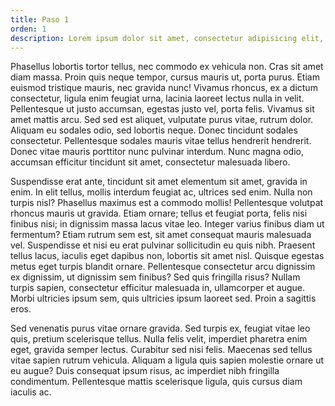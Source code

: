 ```yaml
---
title: Paso 1
orden: 1
description: Lorem ipsum dolor sit amet, consectetur adipisicing elit, sed do eiusmod tempor incididunt ut labore et dolore magna aliqua. Ut enim ad minim veniam, quis nostrud exercitation ullamco laboris nisi ut aliquip ex ea commodo consequat. Duis aute irure dolor in reprehenderit in voluptate velit esse cillum dolore eu fugiat nulla pariatur. Excepteur sint occaecat cupidatat non proident, sunt in culpa qui officia deserunt mollit anim id est laborum.
---
```



Phasellus lobortis tortor tellus, nec commodo ex vehicula non. Cras sit amet diam massa. Proin quis neque tempor, cursus mauris ut, porta purus. Etiam euismod tristique mauris, nec gravida nunc! Vivamus rhoncus, ex a dictum consectetur, ligula enim feugiat urna, lacinia laoreet lectus nulla in velit. Pellentesque ut justo accumsan, egestas justo vel, porta felis. Vivamus sit amet mattis arcu. Sed sed est aliquet, vulputate purus vitae, rutrum dolor. Aliquam eu sodales odio, sed lobortis neque. Donec tincidunt sodales consectetur. Pellentesque sodales mauris vitae tellus hendrerit hendrerit. Donec vitae mauris porttitor nunc pulvinar interdum. Nunc magna odio, accumsan efficitur tincidunt sit amet, consectetur malesuada libero.

Suspendisse erat ante, tincidunt sit amet elementum sit amet, gravida in enim. In elit tellus, mollis interdum feugiat ac, ultrices sed enim. Nulla non turpis nisl? Phasellus maximus est a commodo mollis! Pellentesque volutpat rhoncus mauris ut gravida. Etiam ornare; tellus et feugiat porta, felis nisi finibus nisi; in dignissim massa lacus vitae leo. Integer varius finibus diam ut fermentum? Etiam rutrum sem est, sit amet consequat mauris malesuada vel. Suspendisse et nisi eu erat pulvinar sollicitudin eu quis nibh. Praesent tellus lacus, iaculis eget dapibus non, lobortis sit amet nisl. Quisque egestas metus eget turpis blandit ornare. Pellentesque consectetur arcu dignissim ex dignissim, ut dignissim sem finibus? Sed quis fringilla risus? Nullam turpis sapien, consectetur efficitur malesuada in, ullamcorper et augue. Morbi ultricies ipsum sem, quis ultricies ipsum laoreet sed. Proin a sagittis eros.

Sed venenatis purus vitae ornare gravida. Sed turpis ex, feugiat vitae leo quis, pretium scelerisque tellus. Nulla felis velit, imperdiet pharetra enim eget, gravida semper lectus. Curabitur sed nisi felis. Maecenas sed tellus vitae sapien rutrum vehicula. Aliquam a ligula quis sapien molestie ornare ut eu augue? Duis consequat ipsum risus, ac imperdiet nibh fringilla condimentum. Pellentesque mattis scelerisque ligula, quis cursus diam iaculis ac.
